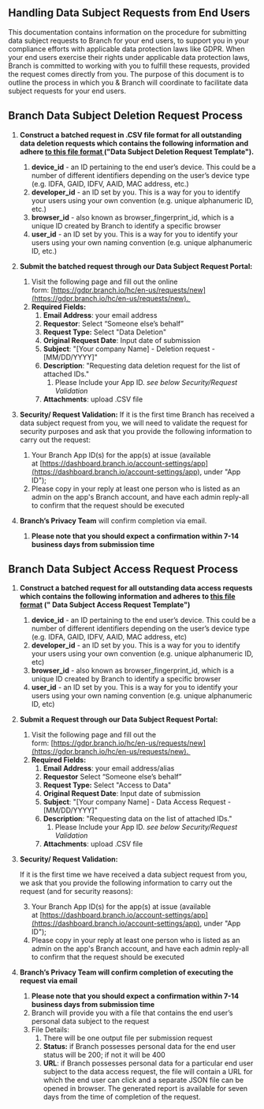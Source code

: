 ## Handling Data Subject Requests from End Users

This documentation contains information on the procedure for submitting data subject requests to Branch for your end users, to support you in your compliance efforts with applicable data protection laws like GDPR. When your end users exercise their rights under applicable data protection laws, Branch is committed to working with you to fulfill these requests, provided the request comes directly from you. The purpose of this document is to outline the process in which you & Branch will coordinate to facilitate data subject requests for your end users.

## Branch Data Subject Deletion Request Process

1. **Construct a batched request in .CSV file format for all outstanding data deletion requests which contains the following information and adhere [to this file format ](/resources/gdpr-request-template.xlsx)("Data Subject Deletion Request Template").**
	1. <notranslate>**device_id**</notranslate> - an ID pertaining to the end user’s device. This could be a number of different identifiers depending on the user’s device type (e.g. IDFA, GAID, IDFV, AAID, MAC address, etc.)
	2. <notranslate>**developer_id**</notranslate> - an ID set by you. This is a way for you to identify your users using your own convention (e.g. unique alphanumeric ID, etc.)
	3. <notranslate>**browser_id**</notranslate> - also known as browser_fingerprint_id, which is a unique ID created by Branch to identify a specific browser
	4. <notranslate>**user_id**</notranslate> - an ID set by you. This is a way for you to identify your users using your own naming convention (e.g. unique alphanumeric ID, etc.)

2. **Submit  the batched request through our Data Subject Request Portal:**
	1. Visit the following page and fill out the online form: [https://gdpr.branch.io/hc/en-us/requests/new](https://gdpr.branch.io/hc/en-us/requests/new). 
	2. <notranslate>**Required Fields:**</notranslate>
	    1. <notranslate>**Email Address**</notranslate>: your email address
	    2. <notranslate>**Requestor**</notranslate>: Select “Someone else’s behalf”
	    3. <notranslate>**Request Type:**</notranslate> Select "Data Deletion"
	    4. <notranslate>**Original Request Date**</notranslate>: Input date of submission
	    5. <notranslate>**Subject**</notranslate>: "[Your company Name] - Deletion request - [MM/DD/YYYY]"
	    6. <notranslate>**Description**</notranslate>: "Requesting data deletion request for the list of attached IDs."
	        1. Please Include your App ID. _see below Security/Request Validation_
	    7. <notranslate>**Attachments**</notranslate>: upload .CSV file

3. **Security/ Request Validation:**
If it is the first time Branch has received a data subject request from you, we will need to validate the request for security purposes and ask that you provide the following information to carry out the request:

	1. Your Branch App ID(s) for the app(s) at issue (available at [https://dashboard.branch.io/account-settings/app](https://dashboard.branch.io/account-settings/app), under "App ID");
	2. Please copy in your reply at least one person who is listed as an admin on the app's Branch account, and have each admin reply-all to confirm that the request should be executed

4. **Branch’s Privacy Team** will confirm completion via email.
    1. **Please note that you should expect a confirmation within 7-14 business days from submission time**

## Branch Data Subject Access Request Process

1. **Construct a batched request for all outstanding data access requests which contains the following information and adheres to [this file format](https://drive.google.com/drive/u/0/folders/1oXnSpiKYjiJywGNBu0X14yGEbP5YY7GU) (" Data Subject Access Request Template")**
    1. <notranslate>**device_id**</notranslate> - an ID pertaining to the  end user’s device. This could be a number of different identifiers depending on the user’s device type (e.g. IDFA, GAID, IDFV, AAID, MAC address, etc)
    2. <notranslate>**developer_id**</notranslate> - an ID set by you. This is a way for you to identify your users using your own convention (e.g. unique alphanumeric ID, etc)
    3. <notranslate>**browser_id**</notranslate> - also known as browser_fingerprint_id, which is a unique ID created by Branch to identify a specific browser
    4. <notranslate>**user_id**</notranslate> - an ID set by you. This is a way for you to identify your users using your own naming convention (e.g. unique alphanumeric ID, etc)
2. <notranslate>**Submit a Request through our Data Subject Request Portal:**</notranslate>
    1. Visit the following page and fill out the form: [https://gdpr.branch.io/hc/en-us/requests/new](https://gdpr.branch.io/hc/en-us/requests/new). 
    2. <notranslate>**Required Fields:**</notranslate>
        1. <notranslate>**Email Address**</notranslate>: your email address/alias
        2. <notranslate>**Requestor**</notranslate> Select “Someone else’s behalf”
        3. <notranslate>**Request Type:**</notranslate> Select "Access to Data"
        4. <notranslate>**Original Request Date**</notranslate>: Input date of submission
        5. <notranslate>**Subject**</notranslate>: "[Your company Name] - Data Access Request - [MM/DD/YYYY]"
        6. <notranslate>**Description**</notranslate>: "Requesting data on the list of attached IDs."
            1. Please Include your App ID. _see below Security/Request Validation_
        7. <notranslate>**Attachments**</notranslate>: upload .CSV file

3. **Security/ Request Validation:**

    If it is the first time we have received a data subject request from you, we ask that you provide the following information to carry out the request (and for security reasons):

    3. Your Branch App ID(s) for the app(s) at issue (available at [https://dashboard.branch.io/account-settings/app](https://dashboard.branch.io/account-settings/app), under "App ID");
    4. Please copy in your reply at least one person who is listed as an admin on the app's Branch account, and have each admin reply-all to confirm that the request should be executed

4. **Branch’s Privacy Team will confirm completion of executing the request via email**
    1. **Please note that you should expect a confirmation within 7-14 business days from submission time**
    2. Branch will provide you with a file that contains the end user’s personal data subject to the request
    3. File Details:
        1. There will be one output file per submission request
        2. <notranslate>**Status:**</notranslate> if Branch possesses personal data for the end user status will be 200; if not it will be 400
        3. <notranslate>**URL**</notranslate>: if Branch possesses personal data for a particular end user subject to the data access request, the file will contain a URL for which the end user can click and a separate JSON file can be opened in browser. The generated report is available for seven days from the time of completion of the request.

